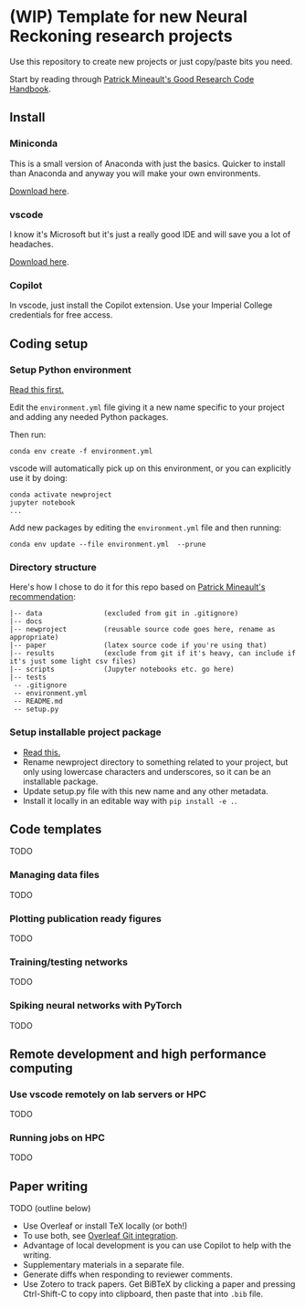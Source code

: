 # (WIP) Template for new Neural Reckoning research projects

Use this repository to create new projects or just copy/paste bits you need.

Start by reading through [Patrick Mineault's Good Research Code Handbook](https://goodresearch.dev).

## Install

### Miniconda

This is a small version of Anaconda with just the basics. Quicker to install than Anaconda and anyway you will make your own environments.

[Download here](https://docs.anaconda.com/miniconda/).

### vscode

I know it's Microsoft but it's just a really good IDE and will save you a lot of headaches.

[Download here](https://code.visualstudio.com/).

### Copilot

In vscode, just install the Copilot extension. Use your Imperial College credentials for free access.

## Coding setup

### Setup Python environment

[Read this first.](https://goodresearch.dev/setup#set-up-a-virtual-environment)

Edit the ``environment.yml`` file giving it a new name specific to your project and adding any needed Python packages.

Then run:

```
conda env create -f environment.yml
```

vscode will automatically pick up on this environment, or you can explicitly use it by doing:

```
conda activate newproject
jupyter notebook
...
```

Add new packages by editing the ``environment.yml`` file and then running:

```
conda env update --file environment.yml  --prune
```

### Directory structure

Here's how I chose to do it for this repo based on [Patrick Mineault's recommendation](https://goodresearch.dev/setup#create-a-project-skeleton):

```
|-- data               (excluded from git in .gitignore)
|-- docs
|-- newproject         (reusable source code goes here, rename as appropriate)
|-- paper              (latex source code if you're using that)
|-- results            (exclude from git if it's heavy, can include if it's just some light csv files)
|-- scripts            (Jupyter notebooks etc. go here)
|-- tests
 -- .gitignore
 -- environment.yml
 -- README.md
 -- setup.py
```

### Setup installable project package

* [Read this.](https://goodresearch.dev/setup#create-a-pip-installable-package-recommended)
* Rename newproject directory to something related to your project, but only using lowercase characters and underscores, so it can be an installable package.
* Update setup.py file with this new name and any other metadata.
* Install it locally in an editable way with ``pip install -e .``.

## Code templates

TODO

### Managing data files

TODO

### Plotting publication ready figures

TODO

### Training/testing networks

TODO

### Spiking neural networks with PyTorch

TODO

## Remote development and high performance computing

### Use vscode remotely on lab servers or HPC

TODO

### Running jobs on HPC

TODO

## Paper writing

TODO (outline below)

* Use Overleaf or install TeX locally (or both!)
* To use both, see [Overleaf Git integration](https://www.overleaf.com/learn/how-to/Git_integration).
* Advantage of local development is you can use Copilot to help with the writing.
* Supplementary materials in a separate file.
* Generate diffs when responding to reviewer comments.
* Use Zotero to track papers. Get BiBTeX by clicking a paper and pressing Ctrl-Shift-C to copy into clipboard, then paste that into ``.bib`` file.